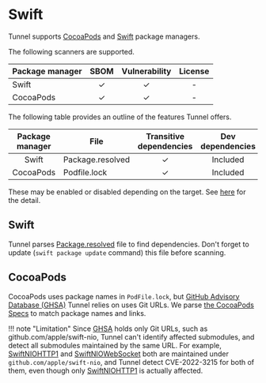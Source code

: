 # Swift

Tunnel supports [CocoaPods][cocoapods] and [Swift][swift] package managers.

The following scanners are supported.

| Package manager | SBOM | Vulnerability | License |
|-----------------|:----:|:-------------:|:-------:|
| Swift           |  ✓   |       ✓       |    -    |
| CocoaPods       |  ✓   |       ✓       |    -    |

The following table provides an outline of the features Tunnel offers.

| Package manager | File             | Transitive dependencies | Dev dependencies | [Dependency graph][dependency-graph] | Position |
|:---------------:|------------------|:-----------------------:|:----------------:|:------------------------------------:|:--------:|
|      Swift      | Package.resolved |            ✓            |     Included     |                  -                   |    ✓     |
|    CocoaPods    | Podfile.lock     |            ✓            |     Included     |                  ✓                   |    -     |

These may be enabled or disabled depending on the target.
See [here](./index.md) for the detail.

## Swift
Tunnel parses [Package.resolved][package-resolved] file to find dependencies.
Don't forget to update (`swift package update` command) this file before scanning.

## CocoaPods
CocoaPods uses package names in `PodFile.lock`, but [GitHub Advisory Database (GHSA)][ghsa] Tunnel relies on uses Git URLs. 
We parse [the CocoaPods Specs][cocoapods-specs] to match package names and links.

!!! note "Limitation"
    Since [GHSA][ghsa] holds only Git URLs, such as github.com/apple/swift-nio, 
    Tunnel can't identify affected submodules, and detect all submodules maintained by the same URL.
    For example, [SwiftNIOHTTP1][niohttp1] and [SwiftNIOWebSocket][niowebsocket] both are maintained under `github.com/apple/swift-nio`,
    and Tunnel detect CVE-2022-3215 for both of them, even though only [SwiftNIOHTTP1][niohttp1] is actually affected.

[cocoapods]: https://cocoapods.org/
[cocoapods-specs]: https://github.com/CocoaPods/Specs
[ghsa]: https://github.com/advisories?query=type%3Areviewed+ecosystem%3Aswift
[swift]: https://www.swift.org/package-manager/
[package-resolved]: https://github.com/apple/swift-package-manager/blob/4a42f2519e3f7b8a731c5ed89b47ed577df8f86c/Documentation/Usage.md#resolving-versions-packageresolved-file
[dependency-graph]: ../../configuration/reporting.md#show-origins-of-vulnerable-dependencies

[niohttp1]: https://cocoapods.org/pods/SwiftNIOHTTP1
[niowebsocket]: https://cocoapods.org/pods/SwiftNIOWebSocket